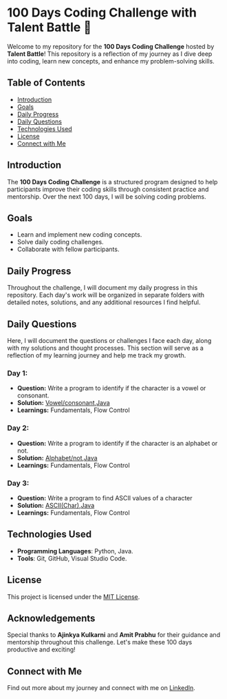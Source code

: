 # 100 Days Coding Challenge with Talent Battle 🚀

Welcome to my repository for the **100 Days Coding Challenge** hosted by **Talent Battle**! This repository is a reflection of my journey as I dive deep into coding, learn new concepts, and enhance my problem-solving skills.

## Table of Contents

- [Introduction](#introduction)
- [Goals](#goals)
- [Daily Progress](#daily-progress)
- [Daily Questions](#daily-questions)
- [Technologies Used](#technologies-used)
- [License](#license)
- [Connect with Me](#connect-with-me)
  
## Introduction

The **100 Days Coding Challenge** is a structured program designed to help participants improve their coding skills through consistent practice and mentorship. Over the next 100 days, I will be solving coding problems.

## Goals

- Learn and implement new coding concepts.
- Solve daily coding challenges.
- Collaborate with fellow participants.

## Daily Progress

Throughout the challenge, I will document my daily progress in this repository. Each day's work will be organized in separate folders with detailed notes, solutions, and any additional resources I find helpful.

## Daily Questions

Here, I will document the questions or challenges I face each day, along with my solutions and thought processes. This section will serve as a reflection of my learning journey and help me track my growth.

### Day 1: 
- **Question:** Write a program to identify if the character is a vowel or consonant.
- **Solution:** [Vowel/consonant](https://github.com/Yasaswini38/100daysofcodetb/blob/main/Python/day1.py),[Java](https://github.com/Yasaswini38/100daysofcodetb/blob/main/Java/day1.java)
- **Learnings:** Fundamentals, Flow Control

### Day 2: 
- **Question:** Write a program to identify if the character is an alphabet or not.
- **Solution:** [Alphabet/not](https://github.com/Yasaswini38/100daysofcodetb/blob/main/Python/day2.py),[Java](https://github.com/Yasaswini38/100daysofcodetb/blob/main/Java/day2.java)
- **Learnings:** Fundamentals, Flow Control

### Day 3: 
- **Question:** Write a program to find ASCII values of a character
- **Solution:** [ASCII(Char)](https://github.com/Yasaswini38/100daysofcodetb/blob/main/Python/day3.py),[Java](https://github.com/Yasaswini38/100daysofcodetb/blob/main/Java/day3.java)
- **Learnings:** Fundamentals, Flow Control

## Technologies Used

- **Programming Languages**: Python, Java.
- **Tools**: Git, GitHub, Visual Studio Code.

## License

This project is licensed under the [MIT License](LICENSE).

## Acknowledgements

Special thanks to **Ajinkya Kulkarni** and **Amit Prabhu** for their guidance and mentorship throughout this challenge. Let's make these 100 days productive and exciting!

## Connect with Me

Find out more about my journey and connect with me on [LinkedIn](https://www.linkedin.com/in/padamati-yyasaswini/).

